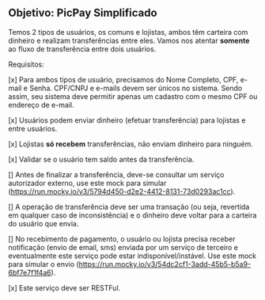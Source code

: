 ## Objetivo: PicPay Simplificado

Temos 2 tipos de usuários, os comuns e lojistas, ambos têm carteira com dinheiro e realizam transferências entre eles. Vamos nos atentar **somente** ao fluxo de transferência entre dois usuários.

Requisitos:

[x]   Para ambos tipos de usuário, precisamos do Nome Completo, CPF, e-mail e Senha. CPF/CNPJ e e-mails devem ser únicos no sistema. Sendo assim, seu sistema deve permitir apenas um cadastro com o mesmo CPF ou endereço de e-mail.

[x]   Usuários podem enviar dinheiro (efetuar transferência) para lojistas e entre usuários.

[x]  Lojistas **só recebem** transferências, não enviam dinheiro para ninguém.

[x]  Validar se o usuário tem saldo antes da transferência.

[]  Antes de finalizar a transferência, deve-se consultar um serviço autorizador externo, use este mock para simular (https://run.mocky.io/v3/5794d450-d2e2-4412-8131-73d0293ac1cc).

[]  A operação de transferência deve ser uma transação (ou seja, revertida em qualquer caso de inconsistência) e o dinheiro deve voltar para a carteira do usuário que envia.

[]  No recebimento de pagamento, o usuário ou lojista precisa receber notificação (envio de email, sms) enviada por um serviço de terceiro e eventualmente este serviço pode estar indisponível/instável. Use este mock para simular o envio (https://run.mocky.io/v3/54dc2cf1-3add-45b5-b5a9-6bf7e7f1f4a6).

[x]  Este serviço deve ser RESTFul.
